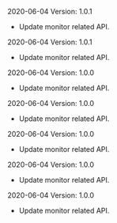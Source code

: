 2020-06-04 Version: 1.0.1
- Update monitor related API.

2020-06-04 Version: 1.0.1
- Update monitor related API.

2020-06-04 Version: 1.0.0
- Update monitor related API.

2020-06-04 Version: 1.0.0
- Update monitor related API.

2020-06-04 Version: 1.0.0
- Update monitor related API.

2020-06-04 Version: 1.0.0
- Update monitor related API.

2020-06-04 Version: 1.0.0
- Update monitor related API.

